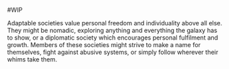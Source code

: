 #WIP

Adaptable societies value personal freedom and individuality above all else. They might be nomadic, exploring anything and everything the galaxy has to show, or a diplomatic society which encourages personal fulfilment and growth. Members of these societies might strive to make a name for themselves, fight against abusive systems, or simply follow wherever their whims take them.